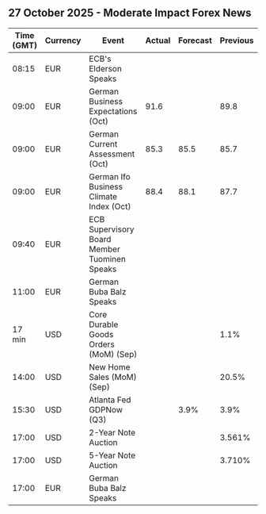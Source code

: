 ## 27 October 2025 - Moderate Impact Forex News

| Time (GMT) | Currency | Event | Actual | Forecast | Previous |
|------|----------|-------|--------|----------|----------|
| 08:15 | EUR | ECB's Elderson Speaks |  |  |  |
| 09:00 | EUR | German Business Expectations (Oct) | 91.6 |  | 89.8 |
| 09:00 | EUR | German Current Assessment (Oct) | 85.3 | 85.5 | 85.7 |
| 09:00 | EUR | German Ifo Business Climate Index (Oct) | 88.4 | 88.1 | 87.7 |
| 09:40 | EUR | ECB Supervisory Board Member Tuominen Speaks |  |  |  |
| 11:00 | EUR | German Buba Balz Speaks |  |  |  |
| 17 min | USD | Core Durable Goods Orders (MoM) (Sep) |  |  | 1.1% |
| 14:00 | USD | New Home Sales (MoM) (Sep) |  |  | 20.5% |
| 15:30 | USD | Atlanta Fed GDPNow (Q3) |  | 3.9% | 3.9% |
| 17:00 | USD | 2-Year Note Auction |  |  | 3.561% |
| 17:00 | USD | 5-Year Note Auction |  |  | 3.710% |
| 17:00 | EUR | German Buba Balz Speaks |  |  |  |
